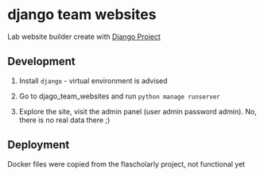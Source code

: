 # django team websites

Lab website builder create with [Django Project](https://docs.djangoproject.com/)

## Development

1. Install ```django``` - virtual environment is advised

1. Go to djago_team_websites and run ```python manage runserver```

1. Explore the site, visit the admin panel (user admin password admin). No, there is no real data there ;)

## Deployment

Docker files were copied from the flascholarly project, not functional yet
